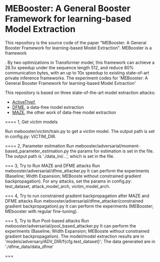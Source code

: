 # **MEBooster: A General Booster Framework for learning-based Model Extraction**
This repository is the source code of the paper "MEBooster: A General Booster Framework for learning-based Model Extraction". MEBooster is a framework 


. By two optimizations in Transformer model, this framework can achieve a 26.5x speedup under the sequence length 512, and reduce 80% communication bytes, with an up to 10x speedup to existing state-of-art private inference frameworks.
The experiment codes for 'MEBooster: A General Booster Framework for learning-based Model Extraction'

This repository is based on three state-of-the-art model extraction attacks:
* [ActiveThief](),
* [DFME](), a data-free model extraction
* [MAZE](), the other work of data-free model extraction

====
1, Get victim models

Run mebooster/victim/train.py to get a victim model.
The output path is set in config.py: VICTIM_DIR.

====
2, Parameter esitmation
Run mebooster/adversarial/moment-based_parameter_estimation.py
the params for estimation is set in the file.
The output path is './data_ini/...', which is set in the file.

===
3, Try to Run MAZE and DFME attacks
Run mebooster/adversarial/dfme_attacker.py
It can perform the experiments (Baseline; Width Expansion; MEBooste without constrained gradient backpropagation).
For any attacks, set the params in config.py: test_dataset, attack_model_arch, victim_model_arch.

===
4, Try to run constrained gradient backpropagation after MAZE and DFME attacks
Run mebooster/adversarial/dfme_attacker(constrained gradient backpropagation).py
It can perform the experiments (MEBooster; MEbooster with regular fine-tuning).

===
5, Try to Run Pool-based attacks
Run mebooster/adversarial/pool_based_attacker.py
It can perform the experiments (Baseline; Width Expansion; MEBooste without constrained gradient backpropagation).
The model/model extraction results are in 'models/adversary/ADV_DIR/f{cfg.test_dataset}';
The data generated are in './dfme_data/data_dfme'

===
